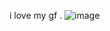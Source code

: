 i love my gf .
![image](https://github.com/ithaqva/degutting/assets/142726008/f6b41b94-d9b1-4b71-a821-77b252370e52)
